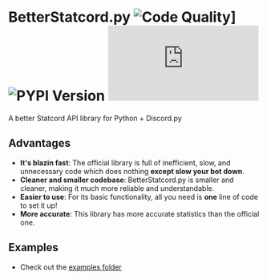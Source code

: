 # BetterStatcord.py ![Code Quality](https://www.codefactor.io/repository/github/iapetus-11/betterstatcord.py/badge)] ![PYPI Version](https://img.shields.io/pypi/v/betterstatcord.py.svg?color=0FAE6E) ![PYPI Weekly Downloads](https://img.shields.io/pypi/dw/betterstatcord.py?color=0FAE6E)
A better Statcord API library for Python + Discord.py

## Advantages
- **It's blazin fast**: The official library is full of inefficient, slow, and unnecessary code which does nothing **except slow your bot down**.
- **Cleaner and smaller codebase**: BetterStatcord.py is smaller and cleaner, making it much more reliable and understandable.
- **Easier to use**: For its basic functionality, all you need is **one** line of code to set it up!
- **More accurate**: This library has more accurate statistics than the official one.

## Examples
- Check out the [examples folder](https://github.com/Iapetus-11/betterstatcord.py/tree/main/examples)
